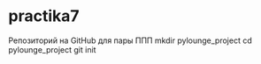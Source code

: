 # practika7
Репозиторий на GitHub для пары ППП
mkdir pylounge_project
cd pylounge_project
git init 


